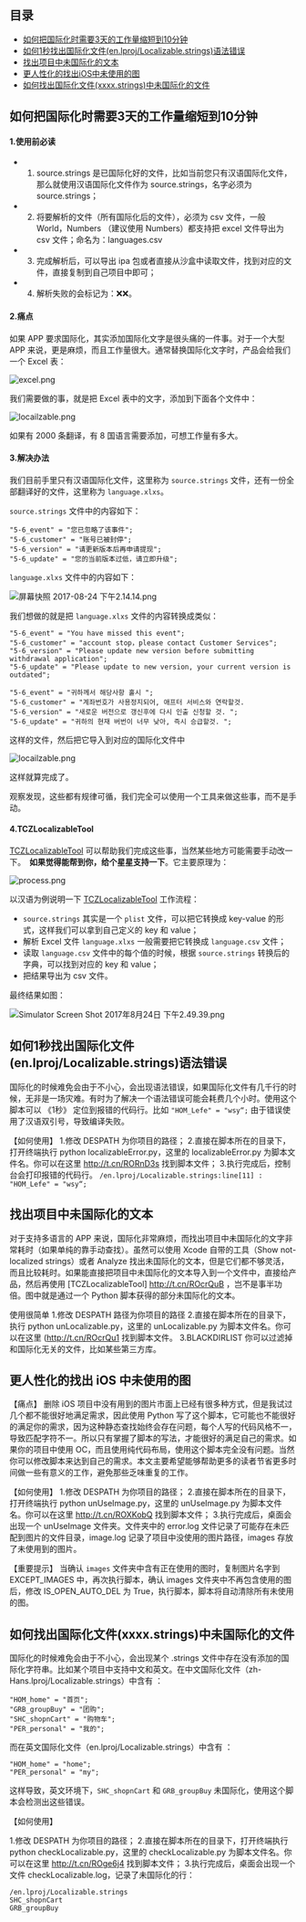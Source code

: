 
## 目录
* [如何把国际化时需要3天的工作量缩短到10分钟](#如何把国际化时需要3天的工作量缩短到10分钟)
* [如何1秒找出国际化文件(en.lproj/Localizable.strings)语法错误](#如何1秒找出国际化文件(en.lproj/Localizable.strings)语法错误)
* [找出项目中未国际化的文本](#找出项目中未国际化的文本)
* [更人性化的找出iOS中未使用的图](#更人性化的找出iOS中未使用的图)
* [如何找出国际化文件(xxxx.strings)中未国际化的文件](#如何找出国际化文件(xxxx.strings)中未国际化的文件)

## 如何把国际化时需要3天的工作量缩短到10分钟

#### 1.使用前必读
- 1. source.strings 是已国际化好的文件，比如当前您只有汉语国际化文件，那么就使用汉语国际化文件作为 source.strings，名字必须为 source.strings；
- 2. 将要解析的文件（所有国际化后的文件），必须为 csv 文件，一般 World，Numbers （建议使用 Numbers）都支持把 excel 文件导出为 csv 文件；命名为：languages.csv 
- 3. 完成解析后，可以导出 ipa 包或者直接从沙盒中读取文件，找到对应的文件，直接复制到自己项目中即可；
- 4. 解析失败的会标记为：❌❌。

#### 2.痛点
如果 APP 要求国际化，其实添加国际化文字是很头痛的一件事。对于一个大型 
APP 来说，更是麻烦，而且工作量很大。通常替换国际化文字时，产品会给我们一个 Excel 表：

![excel.png](http://upload-images.jianshu.io/upload_images/1664496-bcd911a268c2c574.png?imageMogr2/auto-orient/strip%7CimageView2/2/w/1240)

我们需要做的事，就是把 Excel 表中的文字，添加到下面各个文件中：

![locailzable.png](http://upload-images.jianshu.io/upload_images/1664496-c612ff30b7cb26f6.png?imageMogr2/auto-orient/strip%7CimageView2/2/w/1240)

如果有 2000 条翻译，有 8 国语言需要添加，可想工作量有多大。

#### 3.解决办法
我们目前手里只有汉语国际化文件，这里称为 `source.strings` 文件，还有一份全部翻译好的文件，这里称为 `language.xlxs`。

`source.strings` 文件中的内容如下：

```
"5-6_event" = "您已忽略了该事件";
"5-6_customer" = "账号已被封停";
"5-6_version" = "请更新版本后再申请提现";
"5-6_update" = "您的当前版本过低，请立即升级";
```

`language.xlxs` 文件中的内容如下：

![屏幕快照 2017-08-24 下午2.14.14.png](http://upload-images.jianshu.io/upload_images/1664496-dae9f3040de68c75.png?imageMogr2/auto-orient/strip%7CimageView2/2/w/1240)

我们想做的就是把 `language.xlxs` 文件的内容转换成类似：
```
"5-6_event" = "You have missed this event";
"5-6_customer" = "account stop，please contact Customer Services";
"5-6_version" = "Please update new version before submitting withdrawal application";
"5-6_update" = "Please update to new version, your current version is outdated";
```

```
"5-6_event" = "귀하께서 해당사항 홀시 ";
"5-6_customer" = "계좌번호가 사용정지되어, 애프터 서비스와 연락할것. 
"5-6_version" = "새로운 버전으로 갱신후에 다시 인출 신청할 것. ";
"5-6_update" = "귀하의 현재 버번이 너무 낮아, 즉시 승급할것. ";
```
这样的文件，然后把它导入到对应的国际化文件中

![locailzable.png](http://upload-images.jianshu.io/upload_images/1664496-93f1d3caf030a360.png?imageMogr2/auto-orient/strip%7CimageView2/2/w/1240)

这样就算完成了。

观察发现，这些都有规律可循，我们完全可以使用一个工具来做这些事，而不是手动。

#### 4.TCZLocalizableTool
[TCZLocalizableTool](https://github.com/lefex/TCZLocalizableTool) 可以帮助我们完成这些事，当然某些地方可能需要手动改一下。　**如果觉得能帮到你，给个星星支持一下**。它主要原理为：


![process.png](http://upload-images.jianshu.io/upload_images/1664496-b5293bcfe41a2a62.png?imageMogr2/auto-orient/strip%7CimageView2/2/w/1240)

以汉语为例说明一下 [TCZLocalizableTool](https://github.com/lefex/TCZLocalizableTool) 工作流程：

- `source.strings` 其实是一个 `plist` 文件，可以把它转换成 key-value 的形式，这样我们可以拿到自己定义的 key 和 value；
- 解析 Excel 文件 `language.xlxs` 一般需要把它转换成 `language.csv` 文件；
- 读取 `language.csv` 文件中的每个值的时候，根据 `source.strings` 转换后的字典，可以找到对应的 key 和 value；
- 把结果导出为 csv 文件。

最终结果如图：

![Simulator Screen Shot 2017年8月24日 下午2.49.39.png](http://upload-images.jianshu.io/upload_images/1664496-f66d9a1353134420.png?imageMogr2/auto-orient/strip%7CimageView2/2/w/1240)

## 如何1秒找出国际化文件(en.lproj/Localizable.strings)语法错误

国际化的时候难免会由于不小心，会出现语法错误，如果国际化文件有几千行的时候，无非是一场灾难。有时为了解决一个语法错误可能会耗费几个小时。使用这个脚本可以 《1秒》 定位到报错的代码行。比如 `"HOM_Lefe" = "wsy“;` 由于错误使用了汉语双引号，导致编译失败。

【如何使用】
1.修改 DESPATH 为你项目的路径；
2.直接在脚本所在的目录下，打开终端执行 python localizableError.py，这里的 localizableError.py 为脚本文件名。你可以在这里 http://t.cn/RORnD3s 找到脚本文件；
3.执行完成后，控制台会打印报错的代码行。
`/en.lproj/Localizable.strings:line[11] : "HOM_Lefe" = "wsy“;`

## 找出项目中未国际化的文本

对于支持多语言的 APP 来说，国际化非常麻烦，而找出项目中未国际化的文字非常耗时（如果单纯的靠手动查找）。虽然可以使用 Xcode 自带的工具（Show not-localized strings）或者 Analyze 找出未国际化的文本，但是它们都不够灵活，而且比较耗时。如果能直接把项目中未国际化的文本导入到一个文件中，直接给产品，然后再使用 [TCZLocalizableTool] http://t.cn/ROcrQuB ，岂不是事半功倍。图中就是通过一个 Python 脚本获得的部分未国际化的文本。

使用很简单
1.修改 DESPATH 路径为你项目的路径
2.直接在脚本所在的目录下，执行 python unLocalizable.py，这里的 unLocalizable.py 为脚本文件名。你可以在这里 (http://t.cn/ROcrQu1 找到脚本文件。
3.BLACKDIRLIST 你可以过滤掉和国际化无关的文件，比如某些第三方库。


## 更人性化的找出 iOS 中未使用的图

【痛点】
删除 iOS 项目中没有用到的图片市面上已经有很多种方式，但是我试过几个都不能很好地满足需求，因此使用 Python 写了这个脚本，它可能也不能很好的满足你的需求，因为这种静态查找始终会存在问题，每个人写的代码风格不一，导致匹配字符不一。所以只有掌握了脚本的写法，才能很好的满足自己的需求。如果你的项目中使用 OC，而且使用纯代码布局，使用这个脚本完全没有问题。当然你可以修改脚本来达到自己的需求。本文主要希望能够帮助更多的读者节省更多时间做一些有意义的工作，避免那些乏味重复的工作。

【如何使用】
1.修改 DESPATH 为你项目的路径；
2.直接在脚本所在的目录下，打开终端执行 python unUseImage.py，这里的 unUseImage.py 为脚本文件名。你可以在这里 http://t.cn/ROXKobQ 找到脚本文件；
3.执行完成后，桌面会出现一个 unUseImage 文件夹。文件夹中的 error.log 文件记录了可能存在未匹配到图片的文件目录，image.log 记录了项目中没使用的图片路径，images 存放了未使用到的图片。

【重要提示】
当确认 `images` 文件夹中含有正在使用的图时，复制图片名字到 EXCEPT_IMAGES 中，再次执行脚本，确认 images 文件夹中不再包含使用的图后，修改 IS_OPEN_AUTO_DEL 为 True，执行脚本，脚本将自动清除所有未使用的图。

## 如何找出国际化文件(xxxx.strings)中未国际化的文件

国际化的时候难免会由于不小心，会出现某个 .strings 文件中存在没有添加的国际化字符串。比如某个项目中支持中文和英文。在中文国际化文件（zh-Hans.lproj/Localizable.strings）中含有 ：
```
"HOM_home" = "首页";
"GRB_groupBuy" = "团购";
"SHC_shopnCart" = "购物车";
"PER_personal" = "我的";
```

而在英文国际化文件（en.lproj/Localizable.strings）中含有 ：
```
"HOM_home" = "home";
"PER_personal" = "my";
```

这样导致，英文环境下，`SHC_shopnCart` 和 `GRB_groupBuy` 未国际化，使用这个脚本会检测出这些错误。

【如何使用】

1.修改 DESPATH 为你项目的路径；
2.直接在脚本所在的目录下，打开终端执行 python checkLocalizable.py，这里的 checkLocalizable.py 为脚本文件名。你可以在这里 http://t.cn/ROge6j4 找到脚本文件；
3.执行完成后，桌面会出现一个文件 checkLocalizable.log，记录了未国际化的行：

```
/en.lproj/Localizable.strings
SHC_shopnCart
GRB_groupBuy
```


